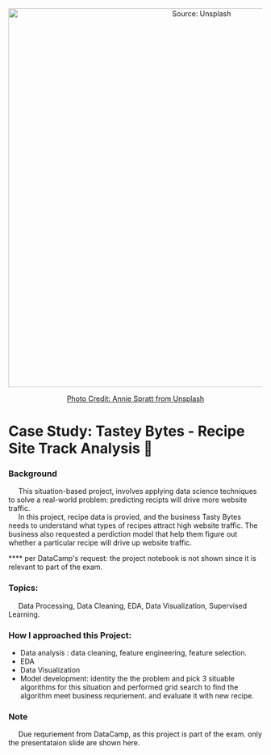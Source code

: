<div align="center">
  <img src="annie-spratt-food.jpg" alt="Source: Unsplash" width= 750ptx> 
  
  [Photo Credit: Annie Spratt from Unsplash](URL "https://unsplash.com/photos/white-and-brown-dish-on-brown-plate-R3LcfTvcGWY")
</div>

    
# Case Study: Tastey Bytes - Recipe Site Track Analysis 🚧

### Background 
&nbsp;&nbsp;&nbsp;&nbsp; This situation-based project, involves applying data science techniques to solve a real-world problem: predicting recipts will drive more website traffic.    
&nbsp;&nbsp;&nbsp;&nbsp; In this project, recipe data is provied, and the business Tasty Bytes needs to understand what types of recipes attract high website traffic. The business also requested a perdiction model that help them figure out whether a particular recipe will drive up website traffic.    

**** per DataCamp's request: the project notebook is not shown since it is relevant to part of the exam. 
### Topics:
&nbsp;&nbsp;&nbsp;&nbsp; Data Processing, Data Cleaning, EDA, Data Visualization, Supervised Learning. 

### How I approached this Project:
- Data analysis : data cleaning, feature engineering, feature selection. 
- EDA
- Data Visualization
- Model development: identity the the problem and pick 3 situable algorithms for this situation and performed grid search to find the algorithm meet business requriement. and evaluate it with new recipe.
 

### Note
&nbsp;&nbsp;&nbsp;&nbsp; Due requriement from DataCamp, as this project is part of the exam. only the presentataion slide are shown here. 
